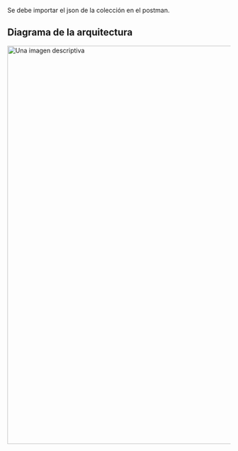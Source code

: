  Se debe importar el json de la colección en el postman.
## Diagrama de la arquitectura
<img src="https://res.cloudinary.com/dzxhdnqm4/image/upload/v1688699580/ModeloPatrones.drawio_k8e5l9.svg" alt="Una imagen descriptiva" width="1200" height="900">

